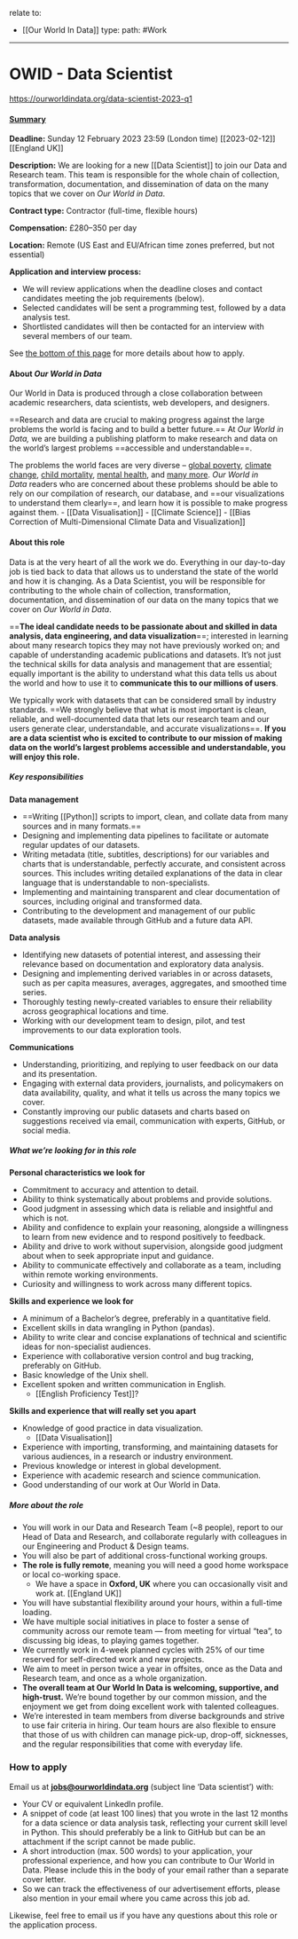 relate to:
- [[Our World In Data]]
type:
path: #Work 

---

# OWID - Data Scientist

https://ourworldindata.org/data-scientist-2023-q1

#### [Summary](https://ourworldindata.org/data-scientist-2023-q1#summary)

**Deadline:** Sunday 12 February 2023 23:59 (London time) [[2023-02-12]] [[England UK]]

**Description:** We are looking for a new [[Data Scientist]] to join our Data and Research team. This team is responsible for the whole chain of collection, transformation, documentation, and dissemination of data on the many topics that we cover on _Our World in Data_.

**Contract type:** Contractor (full-time, flexible hours)

**Compensation:** £280–350 per day

**Location:** Remote (US East and EU/African time zones preferred, but not essential)

**Application and interview process:**

-   We will review applications when the deadline closes and contact candidates meeting the job requirements (below).
-   Selected candidates will be sent a programming test, followed by a data analysis test.
-   Shortlisted candidates will then be contacted for an interview with several members of our team.

See [the bottom of this page](https://ourworldindata.org/data-scientist-2023-q1#how-to-apply) for more details about how to apply.

#### About _Our World in Data_[](https://ourworldindata.org/data-scientist-2023-q1#about-our-world-in-data)

Our World in Data is produced through a close collaboration between academic researchers, data scientists, web developers, and designers.

==Research and data are crucial to making progress against the large problems the world is facing and to build a better future.== At _Our World in Data,_ we are building a publishing platform to make research and data on the world’s largest problems ==accessible and understandable==.

The problems the world faces are very diverse – [global poverty](https://ourworldindata.org/poverty), [climate change](https://ourworldindata.org/co2-and-other-greenhouse-gas-emissions), [child mortality](https://ourworldindata.org/child-mortality), [mental health](https://ourworldindata.org/mental-health), and [many more](https://ourworldindata.org/#entries). _Our World in Data_ readers who are concerned about these problems should be able to rely on our compilation of research, our database, and ==our visualizations to understand them clearly==, and learn how it is possible to make progress against them.
	- [[Data Visualisation]]
	- [[Climate Science]]
	- [[Bias Correction of Multi-Dimensional Climate Data and Visualization]]


#### About this role[](https://ourworldindata.org/data-scientist-2023-q1#about-this-role)

Data is at the very heart of all the work we do. Everything in our day-to-day job is tied back to data that allows us to understand the state of the world and how it is changing. As a Data Scientist, you will be responsible for contributing to the whole chain of collection, transformation, documentation, and dissemination of our data on the many topics that we cover on _Our World in Data_.

==**The ideal candidate needs to be passionate about and skilled in data analysis, data engineering, and data visualization**==; interested in learning about many research topics they may not have previously worked on; and capable of understanding academic publications and datasets. It’s not just the technical skills for data analysis and management that are essential; equally important is the ability to understand what this data tells us about the world and how to use it to **communicate this to our millions of users**.

We typically work with datasets that can be considered small by industry standards. ==We strongly believe that what is most important is clean, reliable, and well-documented data that lets our research team and our users generate clear, understandable, and accurate visualizations==. **If you are a data scientist who is excited to contribute to our mission of making data on the world’s largest problems accessible and understandable, you will enjoy this role.**

##### Key responsibilities

**Data management**

-   ==Writing [[Python]] scripts to import, clean, and collate data from many sources and in many formats.==
-   Designing and implementing data pipelines to facilitate or automate regular updates of our datasets.
-   Writing metadata (title, subtitles, descriptions) for our variables and charts that is understandable, perfectly accurate, and consistent across sources. This includes writing detailed explanations of the data in clear language that is understandable to non-specialists.
-   Implementing and maintaining transparent and clear documentation of sources, including original and transformed data.
-   Contributing to the development and management of our public datasets, made available through GitHub and a future data API.

**Data analysis**

-   Identifying new datasets of potential interest, and assessing their relevance based on documentation and exploratory data analysis.
-   Designing and implementing derived variables in or across datasets, such as per capita measures, averages, aggregates, and smoothed time series.
-   Thoroughly testing newly-created variables to ensure their reliability across geographical locations and time.
-   Working with our development team to design, pilot, and test improvements to our data exploration tools.

**Communications**

-   Understanding, prioritizing, and replying to user feedback on our data and its presentation.
-   Engaging with external data providers, journalists, and policymakers on data availability, quality, and what it tells us across the many topics we cover.
-   Constantly improving our public datasets and charts based on suggestions received via email, communication with experts, GitHub, or social media.

##### What we’re looking for in this role

**Personal characteristics we look for**

-   Commitment to accuracy and attention to detail.
-   Ability to think systematically about problems and provide solutions.
-   Good judgment in assessing which data is reliable and insightful and which is not.
-   Ability and confidence to explain your reasoning, alongside a willingness to learn from new evidence and to respond positively to feedback.
-   Ability and drive to work without supervision, alongside good judgment about when to seek appropriate input and guidance.
-   Ability to communicate effectively and collaborate as a team, including within remote working environments.
-   Curiosity and willingness to work across many different topics.

**Skills and experience we look for**

-   A minimum of a Bachelor’s degree, preferably in a quantitative field.
-   Excellent skills in data wrangling in Python (pandas).
-   Ability to write clear and concise explanations of technical and scientific ideas for non-specialist audiences.
-   Experience with collaborative version control and bug tracking, preferably on GitHub.
-   Basic knowledge of the Unix shell.
-   Excellent spoken and written communication in English.
	- [[English Proficiency Test]]?

**Skills and experience that will really set you apart**

-   Knowledge of good practice in data visualization.
	- [[Data Visualisation]]
-   Experience with importing, transforming, and maintaining datasets for various audiences, in a research or industry environment.
-   Previous knowledge or interest in global development.
-   Experience with academic research and science communication.
-   Good understanding of our work at Our World in Data.

##### More about the role

-   You will work in our Data and Research Team (~8 people), report to our Head of Data and Research, and collaborate regularly with colleagues in our Engineering and Product & Design teams.
-   You will also be part of additional cross-functional working groups.
-   **The role is fully remote**, meaning you will need a good home workspace or local co-working space.
    -   We have a space in **Oxford, UK** where you can occasionally visit and work at. [[England UK]]
-   You will have substantial flexibility around your hours, within a full-time loading.
-   We have multiple social initiatives in place to foster a sense of community across our remote team — from meeting for virtual “tea”, to discussing big ideas, to playing games together.
-   We currently work in 4-week planned cycles with 25% of our time reserved for self-directed work and new projects.
-   We aim to meet in person twice a year in offsites, once as the Data and Research team, and once as a whole organization.
-   **The overall team at Our World In Data is welcoming, supportive, and high-trust.** We’re bound together by our common mission, and the enjoyment we get from doing excellent work with talented colleagues.
-   We’re interested in team members from diverse backgrounds and strive to use fair criteria in hiring. Our team hours are also flexible to ensure that those of us with children can manage pick-up, drop-off, sicknesses, and the regular responsibilities that come with everyday life.

### How to apply[](https://ourworldindata.org/data-scientist-2023-q1#how-to-apply)

Email us at **jobs@ourworldindata.org** (subject line ‘Data scientist’) with:

-   Your CV or equivalent LinkedIn profile.
-   A snippet of code (at least 100 lines) that you wrote in the last 12 months for a data science or data analysis task, reflecting your current skill level in Python. This should preferably be a link to GitHub but can be an attachment if the script cannot be made public.
-   A short introduction (max. 500 words) to your application, your professional experience, and how you can contribute to Our World in Data. Please include this in the body of your email rather than a separate cover letter.
-   So we can track the effectiveness of our advertisement efforts, please also mention in your email where you came across this job ad.

Likewise, feel free to email us if you have any questions about this role or the application process.